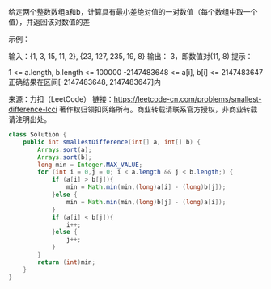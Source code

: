 给定两个整数数组a和b，计算具有最小差绝对值的一对数值（每个数组中取一个值），并返回该对数值的差

示例：

输入：{1, 3, 15, 11, 2}, {23, 127, 235, 19, 8}
输出： 3，即数值对(11, 8)
提示：

1 <= a.length, b.length <= 100000
-2147483648 <= a[i], b[i] <= 2147483647
正确结果在区间[-2147483648, 2147483647]内

来源：力扣（LeetCode）
链接：https://leetcode-cn.com/problems/smallest-difference-lcci
著作权归领扣网络所有。商业转载请联系官方授权，非商业转载请注明出处。

```java
class Solution {
    public int smallestDifference(int[] a, int[] b) {
        Arrays.sort(a);
        Arrays.sort(b);
        long min = Integer.MAX_VALUE;
        for (int i = 0,j = 0; i < a.length && j < b.length;) {
            if (a[i] > b[j]){
                min = Math.min(min,(long)a[i] - (long)b[j]);
            }else {
                min = Math.min(min,(long)b[j] - (long)a[i]);
            }
            if (a[i] < b[j]){
                i++;
            }else {
                j++;
            }
        }
        return (int)min;
    }
}
```

